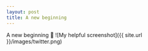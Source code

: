 ```yaml
---
layout: post
title: A new beginning
---
```


A new beginning :rocket:
![My helpful screenshot]({{ site.url }}/images/twitter.png)
